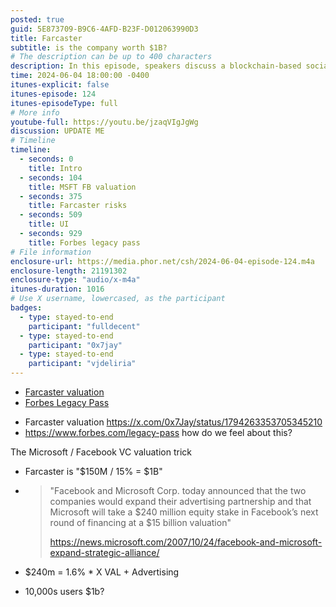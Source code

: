```yaml
---
posted: true
guid: 5E873709-B9C6-4AFD-B23F-D012063990D3
title: Farcaster
subtitle: is the company worth $1B?
# The description can be up to 400 characters
description: In this episode, speakers discuss a blockchain-based social app raising $150M at a $1B valuation, comparing it to Facebook's funding strategies and the implications of strategic equity investments.
time: 2024-06-04 18:00:00 -0400
itunes-explicit: false
itunes-episode: 124
itunes-episodeType: full
# More info
youtube-full: https://youtu.be/jzaqVIgJgWg
discussion: UPDATE ME
# Timeline
timeline:
  - seconds: 0
    title: Intro
  - seconds: 104
    title: MSFT FB valuation
  - seconds: 375
    title: Farcaster risks
  - seconds: 509
    title: UI
  - seconds: 929
    title: Forbes legacy pass
# File information
enclosure-url: https://media.phor.net/csh/2024-06-04-episode-124.m4a
enclosure-length: 21191302
enclosure-type: "audio/x-m4a"
itunes-duration: 1016
# Use X username, lowercased, as the participant
badges:
  - type: stayed-to-end
    participant: "fulldecent"
  - type: stayed-to-end
    participant: "0x7jay"
  - type: stayed-to-end
    participant: "vjdeliria"
---
```


- [Farcaster valuation](https://x.com/0x7Jay/status/1794263353705345210)
- [Forbes Legacy Pass](https://www.forbes.com/legacy-pass)

<!--end of quick notes-->

- Farcaster valuation https://x.com/0x7Jay/status/1794263353705345210 
- https://www.forbes.com/legacy-pass how do we feel about this?

The Microsoft / Facebook VC valuation trick

- Farcaster is "\$150M / 15% = \$1B"

- > "Facebook and Microsoft Corp. today announced that the two companies would expand their advertising partnership and that Microsoft will take a $240 million equity stake in Facebook’s next round of financing at a $15 billion valuation"
  >
  > https://news.microsoft.com/2007/10/24/facebook-and-microsoft-expand-strategic-alliance/

- $240m = 1.6% * X VAL + Advertising

- 10,000s users $1b?